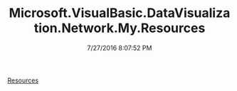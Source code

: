 ﻿---
title: Microsoft.VisualBasic.DataVisualization.Network.My.Resources
date: 7/27/2016 8:07:52 PM
---

[Resources](T-Microsoft.VisualBasic.DataVisualization.Network.My.Resources.Resources.html)
